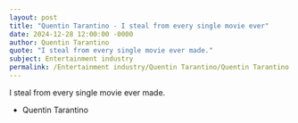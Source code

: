 ```yaml
---
layout: post
title: "Quentin Tarantino - I steal from every single movie ever"
date: 2024-12-28 12:00:00 -0000
author: Quentin Tarantino
quote: "I steal from every single movie ever made."
subject: Entertainment industry
permalink: /Entertainment industry/Quentin Tarantino/Quentin Tarantino - I steal from every single movie ever
---
```


I steal from every single movie ever made.

- Quentin Tarantino
